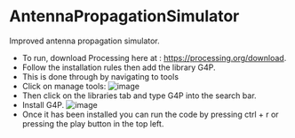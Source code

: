 # AntennaPropagationSimulator
Improved antenna propagation simulator.

* To run, download Processing here at : https://processing.org/download.
* Follow the installation rules then add the library G4P.
* This is done through by navigating to tools
* Click on manage tools:
![image](https://github.com/Ekumar3/AntennaPropagationSimulator/assets/91651283/9883973e-d947-4e1f-9c64-f0cdc15e36c3)
* Then click on the libraries tab and type G4P into the search bar.
* Install G4P. 
![image](https://github.com/Ekumar3/AntennaPropagationSimulator/assets/91651283/c6471bed-4dc9-4de9-bdad-6f5bea940aa9)
* Once it has been installed you can run the code by pressing ctrl + r or pressing the play button in the top left.
